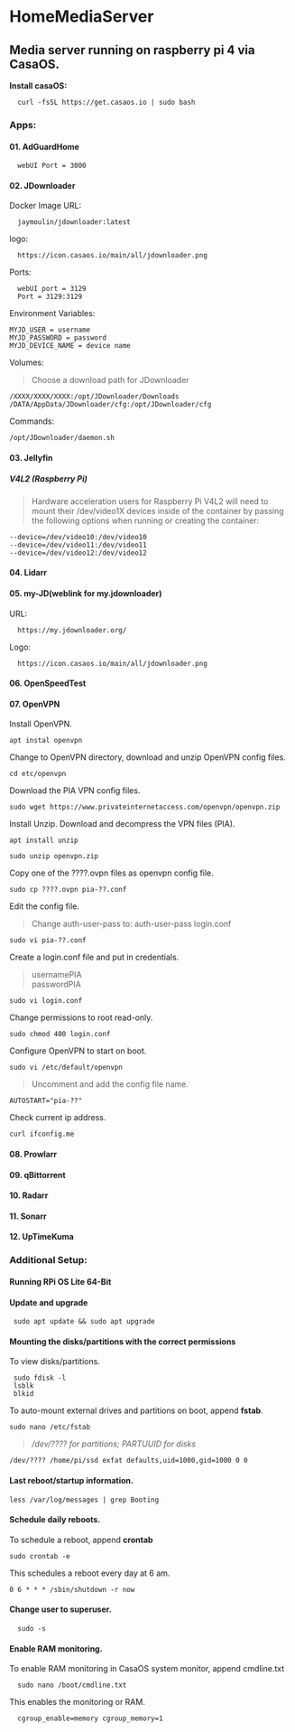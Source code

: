 # HomeMediaServer

## Media server running on raspberry pi 4 via CasaOS.

**Install casaOS:**

      curl -fsSL https://get.casaos.io | sudo bash

### **Apps:** 

#### 01. AdGuardHome

      webUI Port = 3000

#### 02. JDownloader

Docker Image URL:  
      
      jaymoulin/jdownloader:latest  

logo:  

      https://icon.casaos.io/main/all/jdownloader.png  

Ports:

      webUI port = 3129
      Port = 3129:3129

Environment Variables:

    MYJD_USER = username  
    MYJD_PASSWORD = password  
    MYJD_DEVICE_NAME = device name  

Volumes:  

> Choose a download path for JDownloader  

    /XXXX/XXXX/XXXX:/opt/JDownloader/Downloads 
    /DATA/AppData/JDownloader/cfg:/opt/JDownloader/cfg  

Commands:  

    /opt/JDownloader/daemon.sh

#### 03. Jellyfin  

##### V4L2 (Raspberry Pi)  

> Hardware acceleration users for Raspberry Pi V4L2 will need to mount their /dev/video1X devices inside of the container by passing the following options when running or creating the container: 

    --device=/dev/video10:/dev/video10
    --device=/dev/video11:/dev/video11
    --device=/dev/video12:/dev/video12  

#### 04. Lidarr  

#### 05. my-JD(weblink for my.jdownloader)  

URL:  

      https://my.jdownloader.org/  

Logo:  

      https://icon.casaos.io/main/all/jdownloader.png  

#### 06. OpenSpeedTest  

#### 07. OpenVPN  

Install OpenVPN.

    apt instal openvpn

Change to OpenVPN directory, download and unzip OpenVPN config files. 

    cd etc/openvpn 

Download the PIA VPN config files.

    sudo wget https://www.privateinternetaccess.com/openvpn/openvpn.zip

Install Unzip. Download and decompress the VPN files (PIA).  

    apt install unzip

    sudo unzip openvpn.zip

Copy one of the ????.ovpn files as openvpn config file.

    sudo cp ????.ovpn pia-??.conf

Edit the config file.
> Change auth-user-pass to: auth-user-pass login.conf  
    
    sudo vi pia-??.conf

Create a login.conf file and put in credentials.
> usernamePIA  
> passwordPIA

    sudo vi login.conf

Change permissions to root read-only.

    sudo chmod 400 login.conf

Configure OpenVPN to start on boot.

    sudo vi /etc/default/openvpn

> Uncomment and add the config file name. 

    AUTOSTART="pia-??"
    
Check current ip address.    

    curl ifconfig.me

#### 08. Prowlarr  

#### 09. qBittorrent  

#### 10. Radarr  

#### 11. Sonarr  

#### 12. UpTimeKuma   

### **Additional Setup:**

#### Running RPi OS Lite 64-Bit

#### Update and upgrade

     sudo apt update && sudo apt upgrade

#### Mounting the disks/partitions with the correct permissions  

To view disks/partitions.

     sudo fdisk -l
     lsblk
     blkid

To auto-mount external drives and partitions on boot, append **fstab**.  
    
    sudo nano /etc/fstab  

> */dev/???? for partitions; PARTUUID for disks*  

    /dev/???? /home/pi/ssd exfat defaults,uid=1000,gid=1000 0 0 


#### Last reboot/startup information.
    
    less /var/log/messages | grep Booting
    
#### Schedule daily reboots.

To schedule a reboot, append **crontab**
 
    sudo crontab -e

This schedules a reboot every day at 6 am.

    0 6 * * * /sbin/shutdown -r now

#### Change user to superuser.
      
      sudo -s

#### Enable RAM monitoring.

To enable RAM monitoring in CasaOS system monitor, append cmdline.txt
      
      sudo nano /boot/cmdline.txt

 This enables the monitoring or RAM.

      cgroup_enable=memory cgroup_memory=1
